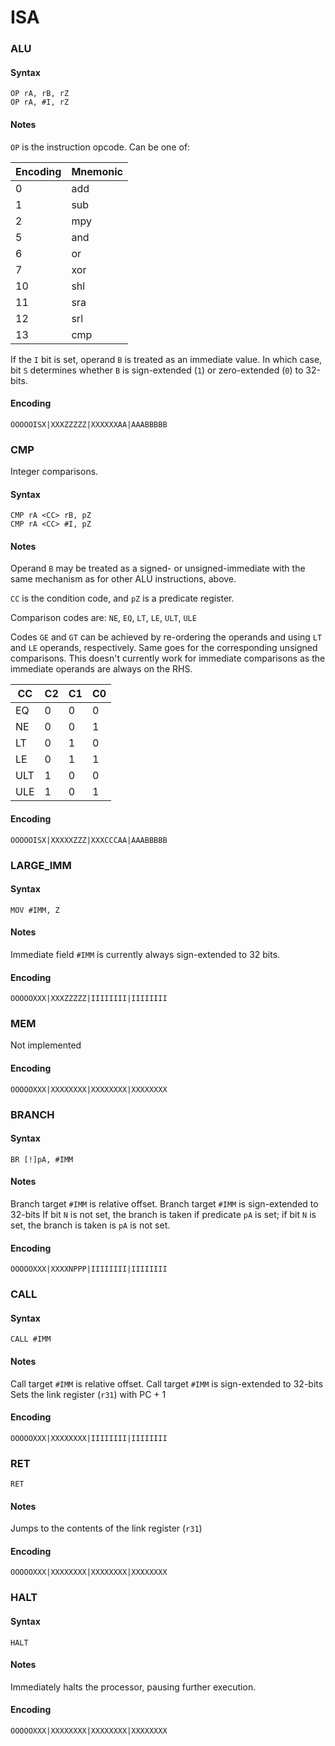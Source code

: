 ISA
===

### ALU

#### Syntax

```
OP rA, rB, rZ
OP rA, #I, rZ
```

#### Notes

`OP` is the instruction opcode. Can be one of:

| Encoding | Mnemonic |
| -------- | -------- |
| 0        | add      |
| 1        | sub      |
| 2        | mpy      |
| 5        | and      |
| 6        | or       |
| 7        | xor      |
| 10       | shl      |
| 11       | sra      |
| 12       | srl      |
| 13       | cmp      |

If the `I` bit is set, operand `B` is treated as an immediate value. In which
case, bit `S` determines whether `B` is sign-extended (`1`) or zero-extended
(`0`) to 32-bits.

#### Encoding

```
OOOOOISX|XXXZZZZZ|XXXXXXAA|AAABBBBB
```

### CMP

Integer comparisons.

#### Syntax

```
CMP rA <CC> rB, pZ
CMP rA <CC> #I, pZ
```

#### Notes

Operand `B` may be treated as a signed- or unsigned-immediate with the same
mechanism as for other ALU instructions, above.

`CC` is the condition code, and `pZ` is a predicate register.

Comparison codes are: `NE`, `EQ`, `LT`, `LE`, `ULT`, `ULE`

Codes `GE` and `GT` can be achieved by re-ordering the operands and using `LT`
and `LE` operands, respectively. Same goes for the corresponding unsigned
comparisons. This doesn't currently work for immediate comparisons as the
immediate operands are always on the RHS.

| CC  |  C2 |  C1 |  C0 |
| --- | --- | --- | --- |
| EQ  |  0  |  0  |  0  |
| NE  |  0  |  0  |  1  |
| LT  |  0  |  1  |  0  |
| LE  |  0  |  1  |  1  |
| ULT |  1  |  0  |  0  |
| ULE |  1  |  0  |  1  |

#### Encoding

```
OOOOOISX|XXXXXZZZ|XXXCCCAA|AAABBBBB
```

### LARGE_IMM

#### Syntax

```
MOV #IMM, Z
```

#### Notes

Immediate field `#IMM` is currently always sign-extended to 32 bits.

#### Encoding

```
OOOOOXXX|XXXZZZZZ|IIIIIIII|IIIIIIII
```

### MEM

Not implemented

#### Encoding

```
OOOOOXXX|XXXXXXXX|XXXXXXXX|XXXXXXXX
```

### BRANCH

#### Syntax

```
BR [!]pA, #IMM
```

#### Notes

Branch target `#IMM` is relative offset.
Branch target `#IMM` is sign-extended to 32-bits
If bit `N` is not set, the branch is taken if predicate `pA` is set; if bit `N`
is set, the branch is taken is `pA` is not set.

#### Encoding

```
OOOOOXXX|XXXXNPPP|IIIIIIII|IIIIIIII
```

### CALL

#### Syntax

```
CALL #IMM
```

#### Notes

Call target `#IMM` is relative offset.
Call target `#IMM` is sign-extended to 32-bits
Sets the link register (`r31`) with PC + 1

#### Encoding

```
OOOOOXXX|XXXXXXXX|IIIIIIII|IIIIIIII
```

### RET

```
RET
```

#### Notes

Jumps to the contents of the link register (`r31`)

#### Encoding

```
OOOOOXXX|XXXXXXXX|XXXXXXXX|XXXXXXXX
```

### HALT

#### Syntax

```
HALT
```

#### Notes

Immediately halts the processor, pausing further execution.

#### Encoding

```
OOOOOXXX|XXXXXXXX|XXXXXXXX|XXXXXXXX
```
